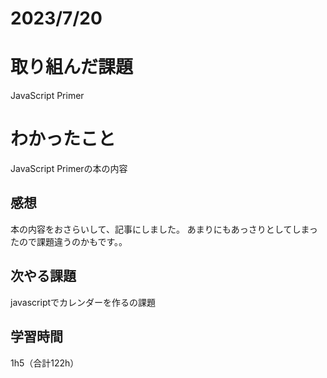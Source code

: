 # 2023/7/20
# 取り組んだ課題
JavaScript Primer

# わかったこと
JavaScript Primerの本の内容

## 感想
本の内容をおさらいして、記事にしました。
あまりにもあっさりとしてしまったので課題違うのかもです。。

## 次やる課題
javascriptでカレンダーを作るの課題

## 学習時間
1h5（合計122h）
